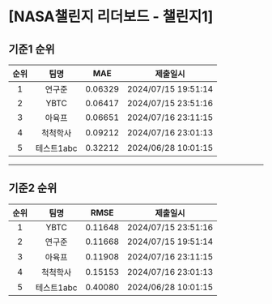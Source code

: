 # [NASA챌린지 리더보드 - 챌린지1]
## 기준1 순위
| 순위 | 팀명 | MAE | 제출일시 |
|:----:|:----:|:-----:|:----:|
| 1 | 연구준 | 0.06329 | 2024/07/15 19:51:14 |
| 2 | YBTC | 0.06417 | 2024/07/15 23:51:16 |
| 3 | 아육프 | 0.06651 | 2024/07/16 23:11:15 |
| 4 | 척척학사 | 0.09212 | 2024/07/16 23:01:13 |
| 5 | 테스트1abc | 0.32212 | 2024/06/28 10:01:15 |
___
## 기준2 순위
| 순위 | 팀명 | RMSE | 제출일시 |
|:----:|:----:|:-----:|:----:|
| 1 | YBTC | 0.11648 | 2024/07/15 23:51:16 |
| 2 | 연구준 | 0.11668 | 2024/07/15 19:51:14 |
| 3 | 아육프 | 0.11908 | 2024/07/16 23:11:15 |
| 4 | 척척학사 | 0.15153 | 2024/07/16 23:01:13 |
| 5 | 테스트1abc | 0.40080 | 2024/06/28 10:01:15 |
